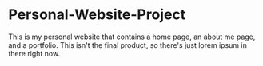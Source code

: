 # Personal-Website-Project

This is my personal website that contains a home page, an about me page, and a portfolio. This isn't the final product, so there's just lorem ipsum in there right now.
